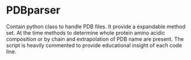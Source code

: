 # PDBparser
Contain python class to handle PDB files. It provide a expandable method set. At the time methods to determine whole protein amino acidic composition or by chain and extrapolation of PDB name are present.
The script is heavily commented to provide educational insight of each code line.
